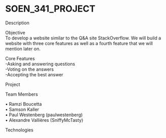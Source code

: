 # SOEN_341_PROJECT

Description


Objective <br/>
To develop a website similar to the Q&A site StackOverflow. We will build a website with three core features as well as a fourth feature that we will mention later on. 

Core Features<br/>
-Asking and answering questions<br/>
-Voting on the answers<br/>
-Accepting the best answer


Project




Team Members

 • Ramzi Boucetta<br/>
 • Samson Kaller<br/>
 • Paul Westenberg (paulwestenberg)<br>
 • Alexandre Vallières (SniffyMcTasty)
 




Technologies





